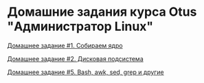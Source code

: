 # Домашние задания курса Otus "Администратор Linux"

[Домашнее задание #1. Собираем ядро](1/README.md)

[Домашнее задание #2. Дисковая подсистема](2/README.md)

[Домашнее задание #5. Bash, awk, sed, grep и другие](5/README.md)
